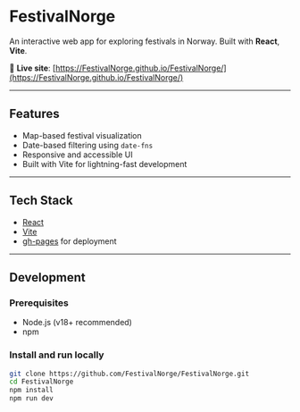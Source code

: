 # FestivalNorge

An interactive web app for exploring festivals in Norway. Built with **React**, **Vite**.

📍 **Live site**: [https://FestivalNorge.github.io/FestivalNorge/](https://FestivalNorge.github.io/FestivalNorge/)

---

## Features

- Map-based festival visualization 
- Date-based filtering using `date-fns`
- Responsive and accessible UI
- Built with Vite for lightning-fast development

---

## Tech Stack

- [React](https://reactjs.org/)
- [Vite](https://vitejs.dev/)
- [gh-pages](https://www.npmjs.com/package/gh-pages) for deployment

---

## Development

### Prerequisites
- Node.js (v18+ recommended)
- npm

### Install and run locally

```bash
git clone https://github.com/FestivalNorge/FestivalNorge.git
cd FestivalNorge
npm install
npm run dev